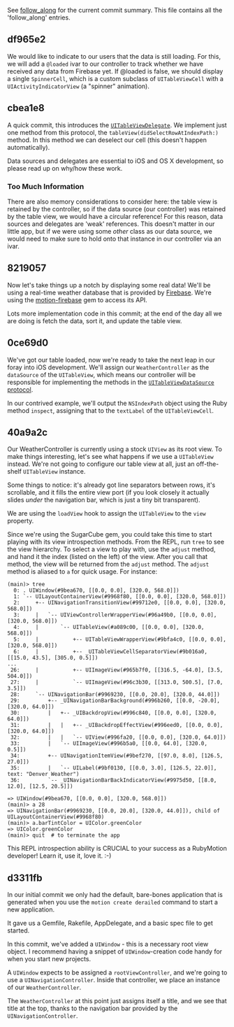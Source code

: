 See [follow_along][] for the current commit summary.  This file contains all the
'follow_along' entries.

[follow_along]: github.com/colinta/derailed/blob/master/follow_along.md

df965e2
-------

We would like to indicate to our users that the data is still loading.  For
this, we will add a `@loaded` ivar to our controller to track whether we have
received any data from Firebase yet.  If @loaded is false, we should display a
single `SpinnerCell`, which is a custom subclass of `UITableViewCell` with a
`UIActivityIndicatorView` (a "spinner" animation).


cbea1e8
-------

A quick commit, this introduces the [`UITableViewDelegate`][UITableViewDelegate].
We implement just one method from this protocol, the
`tableView(didSelectRowAtIndexPath:)` method.  In this method we can deselect
our cell (this doesn't happen automatically).

Data sources and delegates are essential to iOS and OS X development, so please
read up on why/how these work.

### Too Much Information

There are also memory considerations to consider here: the table view is
retained by the controller, so if the data source (our controller) was retained
by the table view, we would have a circular reference!  For this reason, data
sources and delegates are 'weak' references.  This doesn't matter in our little
app, but if we were using some *other* class as our data source, we would need
to make sure to hold onto that instance in our controller via an ivar.

[UITableViewDelegate]: https://developer.apple.com/library/ios/documentation/uikit/reference/UITableViewDelegate_Protocol/Reference/Reference.html


8219057
-------

Now let's take things up a notch by displaying some real data!  We'll be using
a real-time weather database that is provided by [Firebase][].  We're using the
[motion-firebase][] gem to access its API.

Lots more implementation code in this commit; at the end of the day all we are
doing is fetch the data, sort it, and update the table view.

[Firebase]: http://firebase.com
[motion-firebase]: https://github.com/colinta/motion-firebase


0ce69d0
-------
We've got our table loaded, now we're ready to take the next leap in our foray
into iOS development.  We'll assign our `WeatherController` as the `dataSource`
of the `UITableView`, which means our controller will be responsible for
implementing the methods in the [`UITableViewDataSource` protocol][UITableViewDataSource].

In our contrived example, we'll output the `NSIndexPath` object using the Ruby
method `inspect`, assigning that to the `textLabel` of the `UITableViewCell`.

[UITableViewDataSource]: https://developer.apple.com/library/ios/documentation/uikit/reference/UITableViewDataSource_Protocol/Reference/Reference.html


40a9a2c
-------
Our WeatherController is currently using a stock `UIView` as its root view.  To
make things interesting, let's see what happens if we use a `UITableView`
instead.  We're not going to configure our table view at all, just an
off-the-shelf `UITableView` instance.

Some things to notice: it's already got line separators between rows, it's
scrollable, and it fills the entire view port (if you look closely it actually
slides *under* the navigation bar, which is just a tiny bit transparent).

We are using the `loadView` hook to assign the `UITableView` to the `view`
property.

Since we're using the SugarCube gem, you could take this time to start playing
with its view introspection methods.  From the REPL, run `tree` to see the
view hierarchy.  To select a view to play with, use the `adjust` method, and
hand it the index (listed on the left) of the view.  After you call that method,
the view will be returned from the `adjust` method.  The `adjust` method is
aliased to `a` for quick usage.  For instance:

```
(main)> tree
  0: . UIWindow(#9bea670, [[0.0, 0.0], [320.0, 568.0]])
  1: `-- UILayoutContainerView(#9968f80, [[0.0, 0.0], [320.0, 568.0]])
  2:     +-- UINavigationTransitionView(#99712e0, [[0.0, 0.0], [320.0, 568.0]])
  3:     |   `-- UIViewControllerWrapperView(#96a49b0, [[0.0, 0.0], [320.0, 568.0]])
  4:     |       `-- UITableView(#a089c00, [[0.0, 0.0], [320.0, 568.0]])
  5:     |           +-- UITableViewWrapperView(#9bfa4c0, [[0.0, 0.0], [320.0, 568.0]])
  6:     |           +-- _UITableViewCellSeparatorView(#9b016a0, [[15.0, 43.5], [305.0, 0.5]])
...
 26:     |           +-- UIImageView(#965b7f0, [[316.5, -64.0], [3.5, 504.0]])
 27:     |           `-- UIImageView(#96c3b30, [[313.0, 500.5], [7.0, 3.5]])
 28:     `-- UINavigationBar(#9969230, [[0.0, 20.0], [320.0, 44.0]])
 29:         +-- _UINavigationBarBackground(#996b260, [[0.0, -20.0], [320.0, 64.0]])
 30:         |   +-- _UIBackdropView(#996c840, [[0.0, 0.0], [320.0, 64.0]])
 31:         |   |   +-- _UIBackdropEffectView(#996eed0, [[0.0, 0.0], [320.0, 64.0]])
 32:         |   |   `-- UIView(#996fa20, [[0.0, 0.0], [320.0, 64.0]])
 33:         |   `-- UIImageView(#996b5a0, [[0.0, 64.0], [320.0, 0.5]])
 34:         +-- UINavigationItemView(#9bef270, [[97.0, 8.0], [126.5, 27.0]])
 35:         |   `-- UILabel(#9bf0130, [[0.0, 3.0], [126.5, 22.0]], text: "Denver Weather")
 36:         `-- _UINavigationBarBackIndicatorView(#9975d50, [[8.0, 12.0], [12.5, 20.5]])

=> UIWindow(#9bea670, [[0.0, 0.0], [320.0, 568.0]])
(main)> a 28
=> UINavigationBar(#9969230, [[0.0, 20.0], [320.0, 44.0]]), child of UILayoutContainerView(#9968f80)
(main)> a.barTintColor = UIColor.greenColor
=> UIColor.greenColor
(main)> quit  # to terminate the app
```

This REPL introspection ability is CRUCIAL to your success as a RubyMotion
developer!  Learn it, use it, love it. :-)


d3311fb
-------
In our initial commit we only had the default, bare-bones application that is
generated when you use the `motion create derailed` command to start a new
application.

It gave us a Gemfile, Rakefile, AppDelegate, and a basic spec file to get
started.

In this commit, we've added a `UIWindow` - this is a necessary root view object.
I recommend having a snippet of `UIWindow`-creation code handy for when you start
new projects.

A `UIWindow` expects to be assigned a `rootViewController`, and we're going to use
a `UINavigationController`.  Inside that controller, we place an instance of our
`WeatherController`.

The `WeatherController` at this point just assigns itself a title, and we see
that title at the top, thanks to the navigation bar provided by the
`UINavigationController`.
